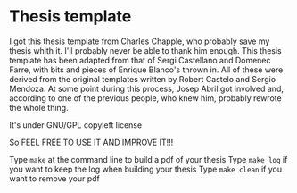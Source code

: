 Thesis template
===============

I got this thesis template from Charles Chapple, who probably save my thesis whith it. I'll probably never be able to thank him enough.
This thesis template has been adapted from that of Sergi Castellano and Domenec Farre, with bits and pieces of Enrique Blanco's thrown in.
All of these were derived from the original templates written by Robert Castelo and Sergio Mendoza.
At some point during this process, Josep Abril got involved and, according to one of the previous people, who knew him, probably rewrote the whole thing.

It's under GNU/GPL copyleft license

So FEEL FREE TO USE IT AND IMPROVE IT!!!

Type <code>make</code> at the command line to build a pdf of your thesis
Type <code>make log</code> if you want to keep the log when building your thesis
Type <code>make clean</code> if you want to remove your pdf